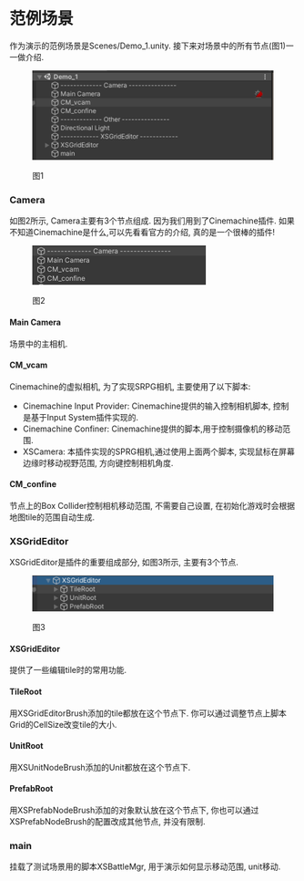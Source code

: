 # 范例场景

作为演示的范例场景是Scenes/Demo\_1.unity. 接下来对场景中的所有节点(图1)一一做介绍.

<figure><img src="assets/image (7).png" alt=""><figcaption><p> 图1</p></figcaption></figure>



### Camera

如图2所示, Camera主要有3个节点组成. 因为我们用到了Cinemachine插件. 如果不知道Cinemachine是什么,可以先看看官方的介绍, 真的是一个很棒的插件!

<figure><img src="assets/image (1).png" alt=""><figcaption><p>图2</p></figcaption></figure>

#### Main Camera

场景中的主相机.

#### CM\_vcam

Cinemachine的虚拟相机, 为了实现SRPG相机, 主要使用了以下脚本:

* Cinemachine Input Provider: Cinemachine提供的输入控制相机脚本, 控制是基于Input System插件实现的.
* Cinemachine Confiner: Cinemachine提供的脚本,用于控制摄像机的移动范围.
* XSCamera: 本插件实现的SPRG相机,通过使用上面两个脚本, 实现鼠标在屏幕边缘时移动视野范围, 方向键控制相机角度.

#### CM\_confine

节点上的Box Collider控制相机移动范围, 不需要自己设置, 在初始化游戏时会根据地图tile的范围自动生成.



### XSGridEditor

XSGridEditor是插件的重要组成部分, 如图3所示, 主要有3个节点.

<figure><img src="assets/image (9).png" alt=""><figcaption><p>图3</p></figcaption></figure>

#### XSGridEditor

提供了一些编辑tile时的常用功能.

#### TileRoot

用XSGridEditorBrush添加的tile都放在这个节点下. 你可以通过调整节点上脚本Grid的CellSize改变tile的大小.

#### UnitRoot

用XSUnitNodeBrush添加的Unit都放在这个节点下.

#### PrefabRoot

用XSPrefabNodeBrush添加的对象默认放在这个节点下, 你也可以通过XSPrefabNodeBrush的配置改成其他节点, 并没有限制.

### main

挂载了测试场景用的脚本XSBattleMgr, 用于演示如何显示移动范围, unit移动.
